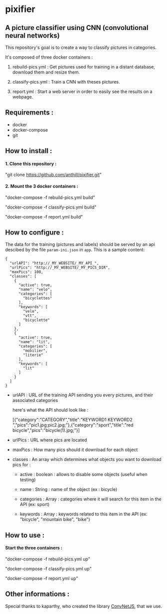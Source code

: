 # pixifier

## A picture classifier using CNN (convolutional neural networks)

This repository's goal is to create a way to classify pictures in categories.

It's composed of three docker containers :

1. rebuild-pics.yml : Get pictures used for training in a distant database, download them and resize them.

2. classify-pics.yml : Train a CNN with theses pictures.

3. report.yml : Start a web server in order to easily see the results on a webpage.


## Requirements :
* docker
* docker-compose
* git


## How to install :
#### 1. Clone this repository : 

"git clone https://github.com/anthill/pixifier.git"

#### 2. Mount the 3 docker containers : 

"docker-compose -f rebuild-pics.yml build"

"docker-compose -f classify-pics.yml build"

"docker-compose -f report.yml build"


## How to configure :

The data for the training (pictures and labels) should be served by an api
descibed by the file `param-ini.json` in `app`. This is a sample content:

```
{
  "urlAPI": "http://_MY_WEBSITE/_MY_API_",
  "urlPics": "http://_MY_WEBSITE/_MY_PICS_DIR",
  "maxPics": 100,
  "classes": [
    {
      "active": true,
      "name": "velo",
      "categories": [
        "bicyclettes"
      ],
      "keywords": [
        "velo",
        "vtt",
        "bicyclette"
      ]
    },
    {
      "active": true,
      "name": "lit",
      "categories": [
        "mobilier",
        "literie"
      ],
      "keywords": [
        "lit"
      ]
    }
  ]
}
```


* urlAPI : URL of the training API sending you every pictures, and their associated categories

    here's what the API should look like :

    [{"category":"CATEGORY","title":"KEYWORD1 KEYWORD2 ","pics":"pic1.jpg;pic2.jpg;"},{"category":"sport","title":"red bicycle","pics":"bicycle(1).jpg;"}]

* urlPics : URL where pics are located

* maxPics : How many pics should it download for each object

* classes : An array which determines what objects you want to download pics for :

	* active : boolean : allows to disable some objects (useful when testing)

	* name : String : name of the object (ex : bicycle)

	* categories : Array : categories where it will search for this item in the API (ex: sport)

	* keywords : Array : keywords related to this item in the API (ex: "bicycle", "mountain bike", "bike")


## How to use :
#### Start the three containers :

"docker-compose -f rebuild-pics.yml up"

"docker-compose -f classify-pics.yml up"

"docker-compose -f report.yml up"

## Other informations :

Special thanks to kaparthy, who created the library [ConvNetJS](http://cs.stanford.edu/people/karpathy/convnetjs/), that we use.